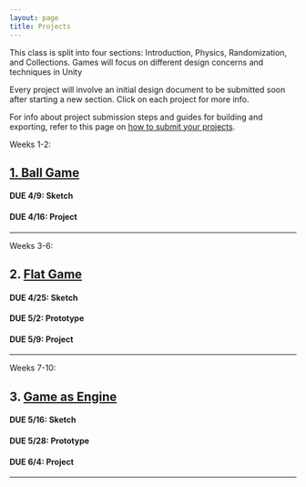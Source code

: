 ```yaml
---
layout: page
title: Projects
---
```


This class is split into four sections: Introduction, Physics, Randomization, and Collections. Games will focus on different design concerns and techniques in Unity

Every project will involve an initial design document to be submitted soon after starting a new section. Click on each project for more info.

For info about project submission steps and guides for building and exporting, refer to this page on [how to submit your projects](how-to-submit-projects.md).

Weeks 1-2:
## [1. Ball Game](project-1.md)

#### **DUE 4/9**: Sketch  
#### **DUE 4/16**: Project

<!-- [View Project 1 Submissions](project-submissions.html?p=1) -->

---

Weeks 3-6:
## 2. [Flat Game](project-2)

#### **DUE 4/25:** Sketch
#### **DUE 5/2:** Prototype
#### **DUE 5/9:** Project

<!-- [View Project 2 Submissions](project-submissions.html?p=2) -->

---

Weeks 7-10:
## 3. [Game as Engine](project-3.md)

#### **DUE 5/16:** Sketch
#### **DUE 5/28:** Prototype 
#### **DUE 6/4:** Project

<!-- [View Project 3 Submissions](project-submissions.html?p=3) -->

---